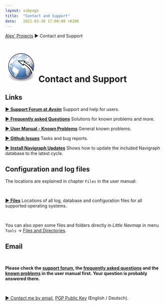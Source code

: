 ```yaml
---
layout: subpage
title:  "Contact and Support"
date:   2021-03-30 17:00:00 +0200
---
```

[Alex’ Projects](index.html) ► Contact and Support

# ![Little Navmap](assets/images/navroute.png) Contact and Support

## Links
[**► Support Forum at _Avsim_**](https://www.avsim.com/forum/780-little-navmap-little-navconnect-little-logbook-support-forum) Support and help for users.

[**► Frequently asked Questions**](littlenavmap-faq.html) Solutions for known problems and more.

[**► User Manual - Known Problems**](https://www.littlenavmap.org/manuals/littlenavmap/release/2.6/en/APPENDIX.html#problems) General known problems.

[**► Github Issues**](https://github.com/albar965/littlenavmap/issues) Tasks and bug reports.

[**► Install Navigraph Updates**](littlenavmap_navigraph.html) Shows how to update the included Navigraph database to the latest cycle.

## Configuration and log files

The locations are explained in chapter `Files` in the user manual:

<br/>

[**► Files**](https://www.littlenavmap.org/manuals/littlenavmap/release/2.6/en/FILES.html) Locations of all log, database and configuration files for all supported operating systems.

<br/>

You can also open some files and folders directly in *Little Navmap* in menu `Tools` -> [Files and Directories](https://www.littlenavmap.org/manuals/littlenavmap/release/2.6/en/MENUS.html#files-and-directories).

## Email

<br/>

**Please check the [support forum](https://www.avsim.com/forum/780-little-navmap-little-navconnect-little-logbook-support-forum),
the [frequently asked questions](littlenavmap-faq.html) and the [known problems](https://www.littlenavmap.org/manuals/littlenavmap/release/2.6/en/APPENDIX.html#problems) in the user manual first. Your question is probably answered there.**

<br/>

<a href="alex AT littlenavmap DOT org"
   rel="nofollow"
   onclick="this.href='mailto:' + 'alex' + '@' + 'little' + 'nav' + 'map' + '.' + 'org'"
   onmouseleave="this.href='alex AT littlenavmap DOT org'"><span class="bold">► Contact me by email</span></a>,
<a rel="pgpkey" href="alex@littlenavmap.org.pubkey.asc">PGP Public Key</a> (English / Deutsch).

